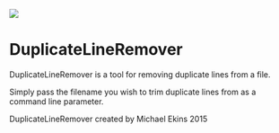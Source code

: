 <img src="/DuplicateLineRemover/DuplicateLineRemover/duplicateLineRemover.ico"></img>

# DuplicateLineRemover

DuplicateLineRemover is a tool for removing duplicate lines from a file.

Simply pass the filename you wish to trim duplicate lines from as a command line parameter.

DuplicateLineRemover created by Michael Ekins 2015
